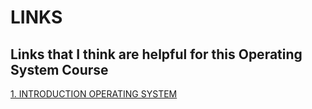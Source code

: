 # LINKS
## Links that I think are helpful for this Operating System Course
[1. INTRODUCTION OPERATING SYSTEM](https://www.sekawanmedia.co.id/sistem-operasi/)

